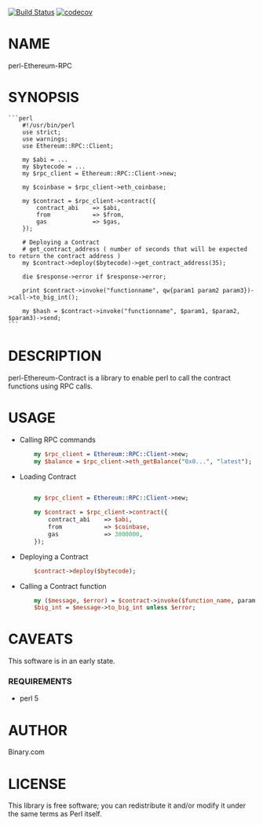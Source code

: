 [![Build Status](https://travis-ci.org/binary-com/perl-Ethereum-Contract.svg?branch=master)](https://travis-ci.org/binary-com/perl-Ethereum-Contract)
[![codecov](https://codecov.io/gh/binary-com/perl-Ethereum-Contract/branch/master/graph/badge.svg)](https://codecov.io/gh/binary-com/perl-Ethereum-Contract)

# NAME

perl-Ethereum-RPC

# SYNOPSIS

    ```perl
        #!/usr/bin/perl
        use strict;
        use warnings;
        use Ethereum::RPC::Client;
        
        my $abi = ...
        my $bytecode = ...
        my $rpc_client = Ethereum::RPC::Client->new;
        
        my $coinbase = $rpc_client->eth_coinbase;
        
        my $contract = $rpc_client->contract({
            contract_abi    => $abi,
            from            => $from,
            gas             => $gas,
        });
            
        # Deploying a Contract
        # get_contract_address ( number of seconds that will be expected to return the contract address )
        my $contract->deploy($bytecode)->get_contract_address(35);
        
        die $response->error if $response->error;
        
        print $contract->invoke("functionname", qw{param1 param2 param3})->call->to_big_int();
        
        my $hash = $contract->invoke("functionname", $param1, $param2, $param3)->send;
    ```

# DESCRIPTION

perl-Ethereum-Contract is a library to enable perl to call the contract functions using RPC calls.

# USAGE

- Calling RPC commands

    ```perl
        my $rpc_client = Ethereum::RPC::Client->new; 
        my $balance = $rpc_client->eth_getBalance("0x0...", "latest");
    ```

- Loading Contract

    ```perl
        
        my $rpc_client = Ethereum::RPC::Client->new; 

        my $contract = $rpc_client->contract({
            contract_abi    => $abi,
            from            => $coinbase,
            gas             => 3000000,
        });
    ```
    
- Deploying a Contract

    ```perl
        $contract->deploy($bytecode);
    ```
    
- Calling a Contract function

    ```perl
        my ($message, $error) = $contract->invoke($function_name, param1, param2, ...)->call();
        $big_int = $message->to_big_int unless $error;
    ```

# CAVEATS

This software is in an early state.

### REQUIREMENTS
* perl 5

# AUTHOR

Binary.com

# LICENSE

This library is free software; you can redistribute it and/or modify
it under the same terms as Perl itself.
